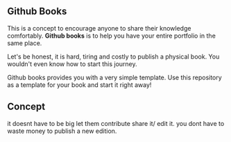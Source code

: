 ## Github Books

This is a concept to encourage anyone to share their knowledge comfortably. **Github books** is to help you have your entire portfolio in the same place.

Let's be honest, it is hard, tiring and costly to publish a physical book. You wouldn't even know how to start this journey.

Github books provides you with a very simple template. Use this repository as a template for your book and start it right away!

## Concept

it doesnt have to be big
let them contribute
share it/ edit it. you dont have to waste money to publish a new edition.
